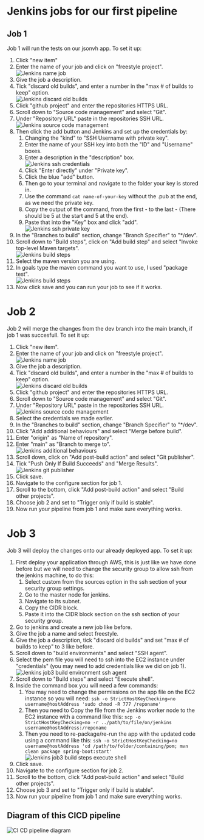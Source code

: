 # Jenkins jobs for our first pipeline
## Job 1
Job 1 will run the tests on our jsonvh app.
To set it up:
1) Click "new item"
2) Enter the name of your job and click on "freestyle project".<br>
   ![Jenkins name job](../../../readme-images/jenkins-name-job.png)
3) Give the job a description.
4) Tick "discard old builds", and enter a number in the "max # of builds to keep" option.<br>
   ![Jenkins discard old builds](../../../readme-images/jenkins-discard-old-builds.png)
5) Click "github project" and enter the repositories HTTPS URL.
6) Scroll down to "Source code management" and select "Git".
7) Under "Repository URL" paste in the repositories SSH URL.<br>
   ![Jenkins source code management](../../../readme-images/jenkins-source-code-management.png)
8) Then click the add button and Jenkins and set up the credentials by:
   1) Changing the "kind" to "SSH Username with private key".
   2) Enter the name of your SSH key into both the "ID" and "Username" boxes.
   3) Enter a description in the "description" box.<br>
   ![Jenkins ssh credentials](../../../readme-images/jenkins-ssh-credentials.png)
   4) Click "Enter directly" under "Private key".
   5) Click the blue "add" button.
   6) Then go to your terminal and navigate to the folder your key is stored in.
   7) Use the command `cat name-of-your-key` without the .pub at the end, as we need the private key.
   8) Copy the output of the command, from the first - to the last - (There should be 5 at the start and 5 at the end).
   9) Paste that into the "Key" box and click "add".<br>
   ![Jenkins ssh private key](../../../readme-images/jenkins-ssh-private-key.png)
9)  In the "Branches to build" section, change "Branch Specifier" to "*/dev".
10) Scroll down to "Build steps", click on "Add build step" and select "Invoke top-level Maven targets".<br>
    ![Jenkins build steps](../../../readme-images/jenkins-build-steps.png)
11) Select the maven version you are using.
12) In goals type the maven command you want to use, I used "package test".<br>
    ![Jenkins build steps](../../../readme-images/jenkins-build-steps.png)
13) Now click save and you can run your job to see if it works.

# Job 2
Job 2 will merge the changes from the dev branch into the main branch, if job 1 was succesfull.
To set it up:
1) Click "new item".
2) Enter the name of your job and click on "freestyle project".<br>
   ![Jenkins name job](../../../readme-images/jenkins-name-job.png)
3) Give the job a description.
4) Tick "discard old builds", and enter a number in the "max # of builds to keep" option.<br>
   ![Jenkins discard old builds](../../../readme-images/jenkins-discard-old-builds.png)
5) Click "github project" and enter the repositories HTTPS URL.
6) Scroll down to "Source code management" and select "Git".
7) Under "Repository URL" paste in the repositories SSH URL.<br>
   ![Jenkins source code management](../../../readme-images/jenkins-source-code-management.png)
8) Select the credentials we made earlier.
9) In the "Branches to build" section, change "Branch Specifier" to "*/dev".
10) Click "Add additional behaviours" and select "Merge before build".
11) Enter "origin" as "Name of repository".
12) Enter "main" as "Branch to merge to".<br>
    ![Jenkins additional behaviours](../../../readme-images/jenkins-additional-behaviours.png)
13) Scroll down, click on "Add post-build action" and select "Git publisher".
14) Tick "Push Only If Build Succeeds" and "Merge Results".<br>
    ![Jenkins git publisher](../../../readme-images/jenkins-git-publisher.png)
15) Click save.
16) Navigate to the configure section for job 1.
17) Scroll to the bottom, click "Add post-build action" and select "Build other projects".
18) Choose job 2 and set to "Trigger only if build is stable".
19) Now run your pipeline from job 1 and make sure everything works.

# Job 3
Job 3 will deploy the changes onto our already deployed app.
To set it up:
1) First deploy your application through AWS, this is just like we have done before but we will need to change the security group to allow ssh from the jenkins machine, to do this:
   1) Select custom from the sources option in the ssh section of your security group settings.
   2) Go to the master node for jenkins.
   3) Navigate to its subnet.
   4) Copy the CIDR block.
   5) Paste it into the CIDR block section on the ssh section of your security group.
2) Go to jenkins and create a new job like before.
3) Give the job a name and select freestyle.
4) Give the job a description, tick "discard old builds" and set "max # of builds to keep" to 3 like before.
5) Scroll down to "build environments" and select "SSH agent".
6) Select the pem file you will need to ssh into the EC2 instance under "credentials" (you may need to add credentials like we did on job 1).
   ![Jenkins job3 build environment ssh agent](../../../readme-images/jenkins-job3-build-environment-ssh-agent.png)
7) Scroll down to "Build steps" and select "Execute shell".
8) Inside the command box you will need a few commands:
   1) You may need to change the permissions on the app file on the EC2 instance so you will need:
   `ssh -o StrictHostKeyChecking=no username@hostAddress 'sudo chmod -R 777 /reponame'`
   2) Then you need to Copy the file from the Jenkins worker node to the EC2 instance with a command like this:
   `scp -o StrictHostKeyChecking=no -r ../path/to/file/on/jenkins username@hostAddress:/reponame`
   3) Then you need to re-package/re-run the app with the updated code using a command like this:
   `ssh -o StrictHostKeyChecking=no username@hostAddress 'cd /path/to/folder/containing/pom; mvn clean package spring-boot:start'`<br>
   ![Jenkins job3 build steps execute shell](../../../readme-images/jenkins-job3-build-steps-execute-shell.png)
9) Click save.
10) Navigate to the configure section for job 2.
11) Scroll to the bottom, click "Add post-build action" and select "Build other projects".
12) Choose job 3 and set to "Trigger only if build is stable".
13) Now run your pipeline from job 1 and make sure everything works.

## Diagram of this CICD pipeline
![CI CD pipeline diagram](../../../readme-images/cicd-pipeline.jpg)